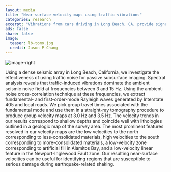 ```yaml
---                                                                             
layout: media                                                                   
title: "Near-surface velocity maps using traffic vibrations"
categories: research
excerpt: "Vibrations from cars driving in Long Beach, CA, provide signal that can be harnessed for estimating seismic velocities."
ads: false                                                                       
share: false                                                                    
image:
  teaser: lb-tomo.jpg
  credit: Jason P Chang
---                                                                             
```

<p>
<img src="{{ site.url }}/images/{{page.image.teaser}}" alt="image-right" class="align-right" />
</p>

<p>
Using a dense seismic array in Long Beach, California, we investigate the effectiveness of using traffic noise for passive subsurface imaging. Spectral analysis reveals that traffic-induced vibrations dominate the ambient seismic noise field at frequencies between 3 and 15 Hz. Using the ambient-noise cross-correlation technique at these frequencies, we extract fundamental- and first-order-mode Rayleigh waves generated by Interstate 405 and local roads. We pick group travel times associated with the fundamental mode and use them in a straight-ray tomography procedure to produce group velocity maps at 3.0 Hz and 3.5 Hz. The velocity trends in our results correspond to shallow depths and coincide well with lithologies outlined in a geologic map of the survey area. The most prominent features resolved in our velocity maps are the low velocities to the north corresponding to less-consolidated materials, high velocities to the south corresponding to more-consolidated materials, a low-velocity zone corresponding to artificial fill in Alamitos Bay, and a low-velocity linear feature in the Newport-Inglewood Fault zone. Our resulting near-surface velocities can be useful for identifying regions that are susceptible to serious damage during earthquake-related shaking.
</p>
